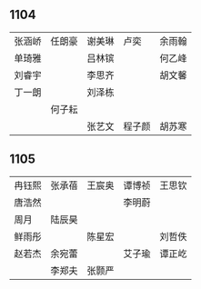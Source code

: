 ## 1104
|     |     |     |     |     |
| --- | --- | --- | --- | --- |
| 张涵峤 | 任朗豪 | 谢美琳 | 卢奕 | 余雨翰 |
| 单琦雅 |  | 吕林镔 |  | 何乙峰 |
| 刘睿宇 |  | 李思齐 |  | 胡文馨 |
| 丁一朗 |  | 刘泽栋 |  |  |
|  | 何子耘 |  |  |  |
|  |  | 张艺文 | 程子颜 | 胡苏寒 |

## 1105
|     |     |     |     |     |
| --- | --- | --- | --- | --- |
| 冉钰熙 | 张承蓓 | 王宸奥 | 谭博祯 | 王思钦 |
| 唐浩然 |  |  | 李明蔚 |  |
| 周月 | 陆辰昊 |  |  |  |
| 鲜雨彤 |  | 陈星宏 |  | 刘哲佚 |
| 赵若杰 | 余宛蕾 |  | 艾子瑜 | 谭正屹 |
|  | 李郑夫 | 张颢严 |  |  |

